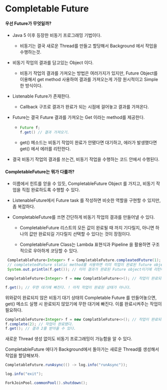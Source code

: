# Completable Future

#### 우선 Future가 무엇일까?

- Java 5 이후 등장한 비동기 프로그래밍 기법이다.
  
  - 비동기는 결국 새로운 Thread를 만들고 할당해서 Background 에서 작업을 수행하는것.  

- 비동기 작업의 결과를 담고있는 Object 이다.
  
  - 비동기 작업의 결과를 가져오는 방법은 여러가지가 있지만, Future Object를 이용해서 get method 사용하여 결과를 가져오는게 가장 원시적이고 Simple 한 방식이다.

- Listenable Future가 존재한다.
  
  - Callback 구조로 결과가 완료가 되는 시점에 걸어놓고 결과를 가져온다.

- Future는 결국 Future 결과를 가져오는 Get 이라는 method를 제공한다.
  
  - ```java
    Future f;
    f.get() // 결과 가져오기.
    ```
  
  - get() 메소드는 비동기 작업이 완료가 안됐다면 대기하고, 에러가 발생했다면 get() 에서 에러를 리턴한다.

- 결국 비동기 작업의 결과를 쓰는건, 비동기 작업을 수행하는 코드 안에서 수행된다.

#### CompletableFuture는 뭐가 다를까?

- 이름에서 힌트를 얻을 수 있듯, CompletableFuture Object 를 가지고, 비동기 작업을 직접 완료하도록 수행할 수 있다.

- ListenableFuture에서 Future task 를 작성하면 비슷한 역할을 구현할 수 있지만, 좀 복잡하다.

- CompletableFuture를 쓰면 간단하게 비동기 작업의 결과를 만들어낼 수 있다.
  
  - CompletableFuture 리스트의 모든 값이 완료될 때 까지 기다릴지, 아니면 하나의 값만 완료되길 기다릴지 선택할 수 있다는 것이 장점이다. 
  
  - CompletableFuture Class는 Lambda 표현식과 Pipeline 을 활용하면 구조적으로 우아하게 코딩할 수 있다.

```java
 CompletableFuture<Integer> f = CompletableFuture.compleatedFuture(1);
 // completetedFuture static method를 사용하면 이미 작업이 완료된 future object를 만들 수 있다.
 System.out.println(f.get()); // 이미 결과가 완료된 Future object이기에 리턴이 가능
```

```java
CompletableFuture<Integer> f = new ComplatbleFuture<>(); // 작업이 완료되지 않은 상태의 CompletableFuture를 생성

f.get(); // 무한 대기에 빠진다. ! 아직 작업이 완료된 상태가 아니다. 
```

위와같이 완료되지 않은 비동기 대기 상태의 Completable Future 를 만들어놓으면, get() 메소드 실행 시 완료되지 않았기에 무한 대기에 빠진다. 이를 완료시켜주는 작업이 필요하다.

```java
CompletableFuture<Integer> f = new ComplatbleFuture<>(); // 작업이 완료되지 않은 상태의 CompletableFuture를 생성
f.complete(2); // 작업이 완료됐다.
f.get(); // 결과 2를 받아올 수 있다.
```

새로운 Thread 생성 없이도 비동기 프로그래밍이 가능함을 알 수 있다.



CompletableFuture 에다가 Background에서 돌아가는 새로운 Thread를 생성해서 작업을 할당해보자.

```java
CompletableFuture.runAsync(() -> log.info("runAsync"));

log.info("exit");

ForkJoinPool.commonPool().shutdown();

```


